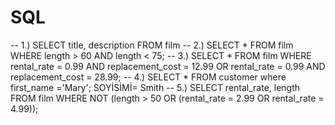 # SQL
-- 1.) SELECT title, description FROM film
-- 2.) SELECT * FROM film WHERE length > 60 AND length < 75;
-- 3.) SELECT * FROM film WHERE rental_rate = 0.99 AND replacement_cost = 12.99 OR rental_rate = 0.99 AND replacement_cost = 28.99;
-- 4.) SELECT * FROM customer where first_name ='Mary'; SOYİSİMİ= Smith 
-- 5.) SELECT rental_rate, length FROM film WHERE NOT (length > 50 OR (rental_rate = 2.99 OR rental_rate = 4.99));
